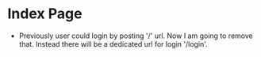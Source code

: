 # Index Page
- Previously user could login by posting '/' url. Now I am going to remove that. Instead there will be a dedicated url for login '/login'.